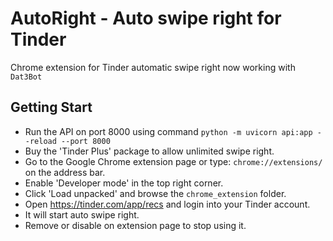 # AutoRight - Auto swipe right for Tinder

Chrome extension for Tinder automatic swipe right now working with `Dat3Bot`

## Getting Start

- Run the API on port 8000 using command `python -m uvicorn api:app --reload --port 8000`
- Buy the 'Tinder Plus' package to allow unlimited swipe right.
- Go to the Google Chrome extension page or type: `chrome://extensions/` on the address bar.
- Enable 'Developer mode' in the top right corner.
- Click 'Load unpacked' and browse the `chrome_extension` folder.
- Open https://tinder.com/app/recs and login into your Tinder account.
- It will start auto swipe right.
- Remove or disable on extension page to stop using it.